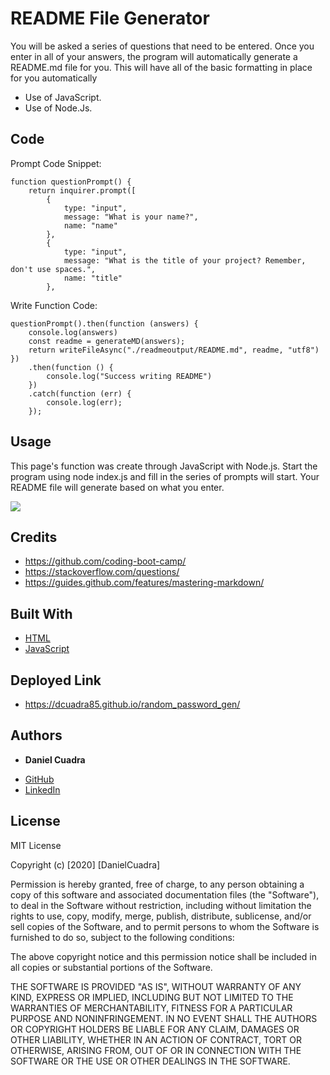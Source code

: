 # README File Generator

You will be asked a series of questions that need to be entered. Once you enter in all of your answers, the program will automatically generate a README.md file for you. This will have all of the basic formatting in place for you automatically

* Use of JavaScript.
* Use of Node.Js.

## Code

Prompt Code Snippet:

```
function questionPrompt() {
    return inquirer.prompt([
        {
            type: "input",
            message: "What is your name?",
            name: "name"
        },
        {
            type: "input",
            message: "What is the title of your project? Remember, don't use spaces.",
            name: "title"
        },
```

Write Function Code:

```
questionPrompt().then(function (answers) {
    console.log(answers)
    const readme = generateMD(answers);
    return writeFileAsync("./readmeoutput/README.md", readme, "utf8")
})
    .then(function () {
        console.log("Success writing README")
    })
    .catch(function (err) {
        console.log(err);
    });
```


## Usage

This page's function was create through JavaScript with Node.js. Start the program using node index.js and fill in the series of prompts will start. Your README file will generate based on what you enter.

<img src="./recording.gif">



## Credits

* https://github.com/coding-boot-camp/
* https://stackoverflow.com/questions/
* https://guides.github.com/features/mastering-markdown/


## Built With

* [HTML](https://developer.mozilla.org/en-US/docs/Web/HTML)
* [JavaScript](https://developer.mozilla.org/en-US/docs/Web/JavaScript)

## Deployed Link

* https://dcuadra85.github.io/random_password_gen/


## Authors

* **Daniel Cuadra** 

- [GitHub](https://github.com/DCuadra85)
- [LinkedIn](https://www.linkedin.com/in/daniel-cuadra-3705aa39/)


## License

MIT License

Copyright (c) [2020] [DanielCuadra]

Permission is hereby granted, free of charge, to any person obtaining a copy
of this software and associated documentation files (the "Software"), to deal
in the Software without restriction, including without limitation the rights
to use, copy, modify, merge, publish, distribute, sublicense, and/or sell
copies of the Software, and to permit persons to whom the Software is
furnished to do so, subject to the following conditions:

The above copyright notice and this permission notice shall be included in all
copies or substantial portions of the Software.

THE SOFTWARE IS PROVIDED "AS IS", WITHOUT WARRANTY OF ANY KIND, EXPRESS OR
IMPLIED, INCLUDING BUT NOT LIMITED TO THE WARRANTIES OF MERCHANTABILITY,
FITNESS FOR A PARTICULAR PURPOSE AND NONINFRINGEMENT. IN NO EVENT SHALL THE
AUTHORS OR COPYRIGHT HOLDERS BE LIABLE FOR ANY CLAIM, DAMAGES OR OTHER
LIABILITY, WHETHER IN AN ACTION OF CONTRACT, TORT OR OTHERWISE, ARISING FROM,
OUT OF OR IN CONNECTION WITH THE SOFTWARE OR THE USE OR OTHER DEALINGS IN THE
SOFTWARE.